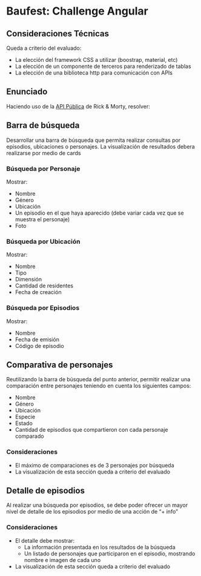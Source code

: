 # Baufest: Challenge Angular
## Consideraciones Técnicas
Queda a criterio del evaluado:
- La elección del framework CSS a utilizar (boostrap, material, etc)
- La elección de un componente de terceros para renderizado de tablas
- La elección de una biblioteca http para comunicación con APIs

## **Enunciado**
Haciendo uso de la [API Pública](https://rickandmortyapi.com/) de Rick & Morty, resolver:

## Barra de búsqueda
Desarrollar una barra de búsqueda que permita realizar consultas por episodios, ubicaciones o personajes. La visualización de resultados debera realizarse por medio de cards

### Búsqueda por Personaje
Mostrar:
- Nombre
- Género
- Ubicación
- Un episodio en el que haya aparecido (debe variar cada vez que se muestra el personaje)
- Foto

### Búsqueda por Ubicación
Mostrar:
- Nombre
- Tipo
- Dimensión
- Cantidad de residentes
- Fecha de creación

### Búsqueda por Episodios
Mostrar:
- Nombre
- Fecha de emisión
- Código de episodio

## Comparativa de personajes
Reutilizando la barra de búsqueda del punto anterior, permitir realizar una comparación entre personajes teniendo en cuenta los siguientes campos:
- Nombre
- Género
- Ubicación
- Especie
- Estado
- Cantidad de episodios que compartieron con cada personaje comparado

### Consideraciones
- El máximo de comparaciones es de 3 personajes por búsqueda
- La visualización de esta sección queda a criterio del evaluado

## Detalle de episodios
Al realizar una búsqueda por episodios, se debe poder ofrecer un mayor nivel de detalle de los episodios por medio de una acción de “+ info”

### Consideraciones
- El detalle debe mostrar:
  - La información presentada en los resultados de la búsqueda
  - Un listado de personajes que participaron en el episodio, mostrando nombre e imagen de cada uno
- La visualización de esta sección queda a criterio del evaluado


